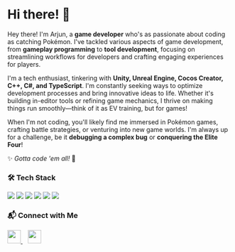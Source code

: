 # Hi there! 👋

Hey there! I'm Arjun, a **game developer** who's as passionate about coding as catching Pokémon. I've tackled various aspects of game development, from **gameplay programming** to **tool development**, focusing on streamlining workflows for developers and crafting engaging experiences for players.

I'm a tech enthusiast, tinkering with **Unity, Unreal Engine, Cocos Creator, C++, C#, and TypeScript**. I'm constantly seeking ways to optimize development processes and bring innovative ideas to life. Whether it's building in-editor tools or refining game mechanics, I thrive on making things run smoothly—think of it as EV training, but for games!

When I'm not coding, you'll likely find me immersed in Pokémon games, crafting battle strategies, or venturing into new game worlds. I'm always up for a challenge, be it **debugging a complex bug** or **conquering the Elite Four**!

✨ *Gotta code 'em all!* 🚀

### 🛠 Tech Stack

<p align="left">
  <img src="https://img.shields.io/badge/-C++-00599C?style=for-the-badge&logo=cplusplus&logoColor=white">
  <img src="https://img.shields.io/badge/-C%23-239120?style=for-the-badge&logo=csharp&logoColor=white">
  <img src="https://img.shields.io/badge/-Unity-000000?style=for-the-badge&logo=unity&logoColor=white">
  <img src="https://img.shields.io/badge/-Unreal%20Engine-313131?style=for-the-badge&logo=unrealengine&logoColor=white">
  <img src="https://img.shields.io/badge/-Cocos%20Creator-1572B6?style=for-the-badge&logo=cocos&logoColor=white">
  <img src="https://img.shields.io/badge/-TypeScript-007ACC?style=for-the-badge&logo=typescript&logoColor=white">
</p>

### 📬 Connect with Me

<p align="left">
  <a href="https://www.linkedin.com/in/arjunkprahaladan/">  <img src="https://img.shields.io/badge/-LinkedIn-0077B5?style=for-the-badge&logo=linkedin&logoColor=white" height="30">
  </a>
  &nbsp;&nbsp;
  <a href="mailto:arjunkprahaladan@gmail.com">
    <img src="https://img.shields.io/badge/-Gmail-D14836?style=for-the-badge&logo=gmail&logoColor=white" height="30">
  </a>
</p>

